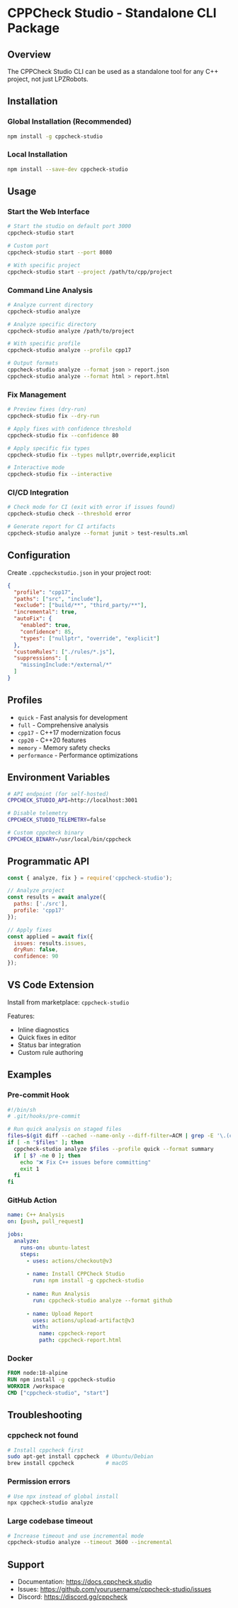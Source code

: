 # CPPCheck Studio - Standalone CLI Package

## Overview

The CPPCheck Studio CLI can be used as a standalone tool for any C++ project, not just LPZRobots.

## Installation

### Global Installation (Recommended)

```bash
npm install -g cppcheck-studio
```

### Local Installation

```bash
npm install --save-dev cppcheck-studio
```

## Usage

### Start the Web Interface

```bash
# Start the studio on default port 3000
cppcheck-studio start

# Custom port
cppcheck-studio start --port 8080

# With specific project
cppcheck-studio start --project /path/to/cpp/project
```

### Command Line Analysis

```bash
# Analyze current directory
cppcheck-studio analyze

# Analyze specific directory
cppcheck-studio analyze /path/to/project

# With specific profile
cppcheck-studio analyze --profile cpp17

# Output formats
cppcheck-studio analyze --format json > report.json
cppcheck-studio analyze --format html > report.html
```

### Fix Management

```bash
# Preview fixes (dry-run)
cppcheck-studio fix --dry-run

# Apply fixes with confidence threshold
cppcheck-studio fix --confidence 80

# Apply specific fix types
cppcheck-studio fix --types nullptr,override,explicit

# Interactive mode
cppcheck-studio fix --interactive
```

### CI/CD Integration

```bash
# Check mode for CI (exit with error if issues found)
cppcheck-studio check --threshold error

# Generate report for CI artifacts
cppcheck-studio analyze --format junit > test-results.xml
```

## Configuration

Create `.cppcheckstudio.json` in your project root:

```json
{
  "profile": "cpp17",
  "paths": ["src", "include"],
  "exclude": ["build/**", "third_party/**"],
  "incremental": true,
  "autoFix": {
    "enabled": true,
    "confidence": 85,
    "types": ["nullptr", "override", "explicit"]
  },
  "customRules": ["./rules/*.js"],
  "suppressions": [
    "missingInclude:*/external/*"
  ]
}
```

## Profiles

- `quick` - Fast analysis for development
- `full` - Comprehensive analysis
- `cpp17` - C++17 modernization focus
- `cpp20` - C++20 features
- `memory` - Memory safety checks
- `performance` - Performance optimizations

## Environment Variables

```bash
# API endpoint (for self-hosted)
CPPCHECK_STUDIO_API=http://localhost:3001

# Disable telemetry
CPPCHECK_STUDIO_TELEMETRY=false

# Custom cppcheck binary
CPPCHECK_BINARY=/usr/local/bin/cppcheck
```

## Programmatic API

```javascript
const { analyze, fix } = require('cppcheck-studio');

// Analyze project
const results = await analyze({
  paths: ['./src'],
  profile: 'cpp17'
});

// Apply fixes
const applied = await fix({
  issues: results.issues,
  dryRun: false,
  confidence: 90
});
```

## VS Code Extension

Install from marketplace: `cppcheck-studio`

Features:
- Inline diagnostics
- Quick fixes in editor
- Status bar integration
- Custom rule authoring

## Examples

### Pre-commit Hook

```bash
#!/bin/sh
# .git/hooks/pre-commit

# Run quick analysis on staged files
files=$(git diff --cached --name-only --diff-filter=ACM | grep -E '\.(cpp|hpp|cc|h)$')
if [ -n "$files" ]; then
  cppcheck-studio analyze $files --profile quick --format summary
  if [ $? -ne 0 ]; then
    echo "❌ Fix C++ issues before committing"
    exit 1
  fi
fi
```

### GitHub Action

```yaml
name: C++ Analysis
on: [push, pull_request]

jobs:
  analyze:
    runs-on: ubuntu-latest
    steps:
      - uses: actions/checkout@v3
      
      - name: Install CPPCheck Studio
        run: npm install -g cppcheck-studio
      
      - name: Run Analysis
        run: cppcheck-studio analyze --format github
      
      - name: Upload Report
        uses: actions/upload-artifact@v3
        with:
          name: cppcheck-report
          path: cppcheck-report.html
```

### Docker

```dockerfile
FROM node:18-alpine
RUN npm install -g cppcheck-studio
WORKDIR /workspace
CMD ["cppcheck-studio", "start"]
```

## Troubleshooting

### cppcheck not found

```bash
# Install cppcheck first
sudo apt-get install cppcheck  # Ubuntu/Debian
brew install cppcheck          # macOS
```

### Permission errors

```bash
# Use npx instead of global install
npx cppcheck-studio analyze
```

### Large codebase timeout

```bash
# Increase timeout and use incremental mode
cppcheck-studio analyze --timeout 3600 --incremental
```

## Support

- Documentation: https://docs.cppcheck.studio
- Issues: https://github.com/yourusername/cppcheck-studio/issues
- Discord: https://discord.gg/cppcheck